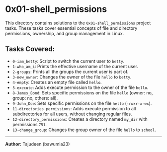 # 0x01-shell_permissions

This directory contains solutions to the `0x01-shell_permissions` project tasks.
These tasks cover essential concepts of file and directory permissions, ownership, and group management in Linux.

## Tasks Covered:

* `0-iam_betty`: Script to switch the current user to `betty`.
* `1-who_am_i`: Prints the effective username of the current user.
* `2-groups`: Prints all the groups the current user is part of.
* `3-new_owner`: Changes the owner of the file `hello` to `betty`.
* `4-empty`: Creates an empty file called `hello`.
* `5-execute`: Adds execute permission to the owner of the file `hello`.
* `8-James_Bond`: Sets specific permissions on the file `hello` (owner: no, group: no, others: all).
* `9-John_Doe`: Sets specific permissions on the file `hello` (`-rwxr-x-wx`).
* `11-directories_permissions`: Adds execute permission to all subdirectories for all users, without changing regular files.
* `12-directory_permissions`: Creates a directory named `my_dir` with permissions `751`.
* `13-change_group`: Changes the group owner of the file `hello` to `school`.

---
**Author:** Tajudeen (bawumia23)
